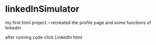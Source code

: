 # linkedInSimulator
my first html project: i recreated the profile page and some functions of linkedin 

after running code click LinkedIn html 
